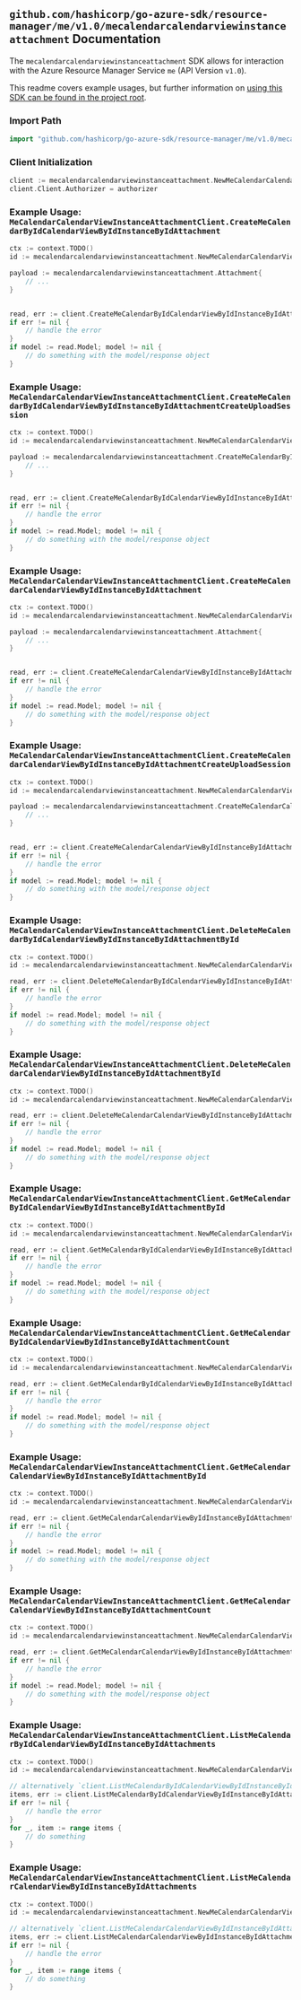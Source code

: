 
## `github.com/hashicorp/go-azure-sdk/resource-manager/me/v1.0/mecalendarcalendarviewinstanceattachment` Documentation

The `mecalendarcalendarviewinstanceattachment` SDK allows for interaction with the Azure Resource Manager Service `me` (API Version `v1.0`).

This readme covers example usages, but further information on [using this SDK can be found in the project root](https://github.com/hashicorp/go-azure-sdk/tree/main/docs).

### Import Path

```go
import "github.com/hashicorp/go-azure-sdk/resource-manager/me/v1.0/mecalendarcalendarviewinstanceattachment"
```


### Client Initialization

```go
client := mecalendarcalendarviewinstanceattachment.NewMeCalendarCalendarViewInstanceAttachmentClientWithBaseURI("https://management.azure.com")
client.Client.Authorizer = authorizer
```


### Example Usage: `MeCalendarCalendarViewInstanceAttachmentClient.CreateMeCalendarByIdCalendarViewByIdInstanceByIdAttachment`

```go
ctx := context.TODO()
id := mecalendarcalendarviewinstanceattachment.NewMeCalendarCalendarViewInstanceID("calendarIdValue", "eventIdValue", "eventId1Value")

payload := mecalendarcalendarviewinstanceattachment.Attachment{
	// ...
}


read, err := client.CreateMeCalendarByIdCalendarViewByIdInstanceByIdAttachment(ctx, id, payload)
if err != nil {
	// handle the error
}
if model := read.Model; model != nil {
	// do something with the model/response object
}
```


### Example Usage: `MeCalendarCalendarViewInstanceAttachmentClient.CreateMeCalendarByIdCalendarViewByIdInstanceByIdAttachmentCreateUploadSession`

```go
ctx := context.TODO()
id := mecalendarcalendarviewinstanceattachment.NewMeCalendarCalendarViewInstanceID("calendarIdValue", "eventIdValue", "eventId1Value")

payload := mecalendarcalendarviewinstanceattachment.CreateMeCalendarByIdCalendarViewByIdInstanceByIdAttachmentCreateUploadSessionRequest{
	// ...
}


read, err := client.CreateMeCalendarByIdCalendarViewByIdInstanceByIdAttachmentCreateUploadSession(ctx, id, payload)
if err != nil {
	// handle the error
}
if model := read.Model; model != nil {
	// do something with the model/response object
}
```


### Example Usage: `MeCalendarCalendarViewInstanceAttachmentClient.CreateMeCalendarCalendarViewByIdInstanceByIdAttachment`

```go
ctx := context.TODO()
id := mecalendarcalendarviewinstanceattachment.NewMeCalendarCalendarViewInstanceID("calendarIdValue", "eventIdValue", "eventId1Value")

payload := mecalendarcalendarviewinstanceattachment.Attachment{
	// ...
}


read, err := client.CreateMeCalendarCalendarViewByIdInstanceByIdAttachment(ctx, id, payload)
if err != nil {
	// handle the error
}
if model := read.Model; model != nil {
	// do something with the model/response object
}
```


### Example Usage: `MeCalendarCalendarViewInstanceAttachmentClient.CreateMeCalendarCalendarViewByIdInstanceByIdAttachmentCreateUploadSession`

```go
ctx := context.TODO()
id := mecalendarcalendarviewinstanceattachment.NewMeCalendarCalendarViewInstanceID("calendarIdValue", "eventIdValue", "eventId1Value")

payload := mecalendarcalendarviewinstanceattachment.CreateMeCalendarCalendarViewByIdInstanceByIdAttachmentCreateUploadSessionRequest{
	// ...
}


read, err := client.CreateMeCalendarCalendarViewByIdInstanceByIdAttachmentCreateUploadSession(ctx, id, payload)
if err != nil {
	// handle the error
}
if model := read.Model; model != nil {
	// do something with the model/response object
}
```


### Example Usage: `MeCalendarCalendarViewInstanceAttachmentClient.DeleteMeCalendarByIdCalendarViewByIdInstanceByIdAttachmentById`

```go
ctx := context.TODO()
id := mecalendarcalendarviewinstanceattachment.NewMeCalendarCalendarViewInstanceAttachmentID("eventIdValue", "eventId1Value", "attachmentIdValue")

read, err := client.DeleteMeCalendarByIdCalendarViewByIdInstanceByIdAttachmentById(ctx, id)
if err != nil {
	// handle the error
}
if model := read.Model; model != nil {
	// do something with the model/response object
}
```


### Example Usage: `MeCalendarCalendarViewInstanceAttachmentClient.DeleteMeCalendarCalendarViewByIdInstanceByIdAttachmentById`

```go
ctx := context.TODO()
id := mecalendarcalendarviewinstanceattachment.NewMeCalendarCalendarViewInstanceAttachmentID("eventIdValue", "eventId1Value", "attachmentIdValue")

read, err := client.DeleteMeCalendarCalendarViewByIdInstanceByIdAttachmentById(ctx, id)
if err != nil {
	// handle the error
}
if model := read.Model; model != nil {
	// do something with the model/response object
}
```


### Example Usage: `MeCalendarCalendarViewInstanceAttachmentClient.GetMeCalendarByIdCalendarViewByIdInstanceByIdAttachmentById`

```go
ctx := context.TODO()
id := mecalendarcalendarviewinstanceattachment.NewMeCalendarCalendarViewInstanceAttachmentID("eventIdValue", "eventId1Value", "attachmentIdValue")

read, err := client.GetMeCalendarByIdCalendarViewByIdInstanceByIdAttachmentById(ctx, id)
if err != nil {
	// handle the error
}
if model := read.Model; model != nil {
	// do something with the model/response object
}
```


### Example Usage: `MeCalendarCalendarViewInstanceAttachmentClient.GetMeCalendarByIdCalendarViewByIdInstanceByIdAttachmentCount`

```go
ctx := context.TODO()
id := mecalendarcalendarviewinstanceattachment.NewMeCalendarCalendarViewInstanceID("calendarIdValue", "eventIdValue", "eventId1Value")

read, err := client.GetMeCalendarByIdCalendarViewByIdInstanceByIdAttachmentCount(ctx, id)
if err != nil {
	// handle the error
}
if model := read.Model; model != nil {
	// do something with the model/response object
}
```


### Example Usage: `MeCalendarCalendarViewInstanceAttachmentClient.GetMeCalendarCalendarViewByIdInstanceByIdAttachmentById`

```go
ctx := context.TODO()
id := mecalendarcalendarviewinstanceattachment.NewMeCalendarCalendarViewInstanceAttachmentID("eventIdValue", "eventId1Value", "attachmentIdValue")

read, err := client.GetMeCalendarCalendarViewByIdInstanceByIdAttachmentById(ctx, id)
if err != nil {
	// handle the error
}
if model := read.Model; model != nil {
	// do something with the model/response object
}
```


### Example Usage: `MeCalendarCalendarViewInstanceAttachmentClient.GetMeCalendarCalendarViewByIdInstanceByIdAttachmentCount`

```go
ctx := context.TODO()
id := mecalendarcalendarviewinstanceattachment.NewMeCalendarCalendarViewInstanceID("calendarIdValue", "eventIdValue", "eventId1Value")

read, err := client.GetMeCalendarCalendarViewByIdInstanceByIdAttachmentCount(ctx, id)
if err != nil {
	// handle the error
}
if model := read.Model; model != nil {
	// do something with the model/response object
}
```


### Example Usage: `MeCalendarCalendarViewInstanceAttachmentClient.ListMeCalendarByIdCalendarViewByIdInstanceByIdAttachments`

```go
ctx := context.TODO()
id := mecalendarcalendarviewinstanceattachment.NewMeCalendarCalendarViewInstanceID("calendarIdValue", "eventIdValue", "eventId1Value")

// alternatively `client.ListMeCalendarByIdCalendarViewByIdInstanceByIdAttachments(ctx, id)` can be used to do batched pagination
items, err := client.ListMeCalendarByIdCalendarViewByIdInstanceByIdAttachmentsComplete(ctx, id)
if err != nil {
	// handle the error
}
for _, item := range items {
	// do something
}
```


### Example Usage: `MeCalendarCalendarViewInstanceAttachmentClient.ListMeCalendarCalendarViewByIdInstanceByIdAttachments`

```go
ctx := context.TODO()
id := mecalendarcalendarviewinstanceattachment.NewMeCalendarCalendarViewInstanceID("calendarIdValue", "eventIdValue", "eventId1Value")

// alternatively `client.ListMeCalendarCalendarViewByIdInstanceByIdAttachments(ctx, id)` can be used to do batched pagination
items, err := client.ListMeCalendarCalendarViewByIdInstanceByIdAttachmentsComplete(ctx, id)
if err != nil {
	// handle the error
}
for _, item := range items {
	// do something
}
```
